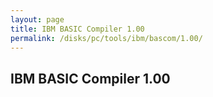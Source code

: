 ```yaml
---
layout: page
title: IBM BASIC Compiler 1.00
permalink: /disks/pc/tools/ibm/bascom/1.00/
---
```


IBM BASIC Compiler 1.00
---
